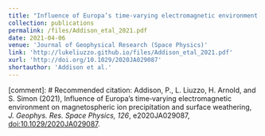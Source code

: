 ```yaml
---
title: "Influence of Europa’s time‐varying electromagnetic environment on magnetospheric ion precipitation and surface weathering"
collection: publications
permalink: /files/Addison_etal_2021.pdf
date: 2021-04-06
venue: 'Journal of Geophysical Research (Space Physics)'
link: 'http://lukeliuzzo.github.io/files/Addison_etal_2021.pdf'
xurl: 'http://doi.org/10.1029/2020JA029087'
shortauthor: 'Addison et al.'
---
```


[comment]: # Recommended citation: Addison, P., L. Liuzzo, H. Arnold, and S. Simon (2021), Influence of Europa’s time‐varying electromagnetic environment on magnetospheric ion precipitation and surface weathering, <i>J. Geophys. Res. Space Physics, 126</i>, e2020JA029087, [doi:10.1029/2020JA029087](https://doi.org/10.1029/2020JA029087).
